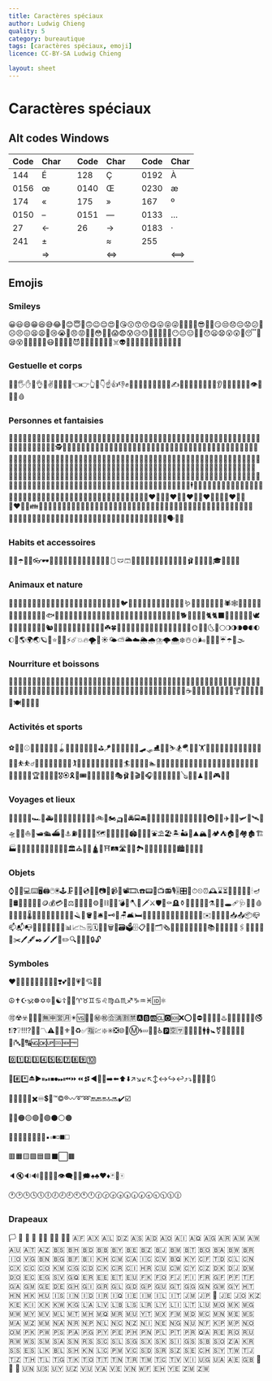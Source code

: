 ```yaml
---
title: Caractères spéciaux
author: Ludwig Chieng
quality: 5
category: bureautique
tags: [caractères spéciaux, emoji]
licence: CC-BY-SA Ludwig Chieng

layout: sheet
---
```


# Caractères spéciaux

## Alt codes Windows

| Code | Char | | Code | Char | | Code | Char |
|------|------|-|------|------|-|------|------|
|  144 |  É   | |  128 |  Ç   | | 0192 |  À   |
| 0156 |  œ   | | 0140 |  Œ   | | 0230 |  æ   |
|  174 |  «   | |  175 |  »   | |  167 |  º   |
| 0150 |  –   | | 0151 |  —   | | 0133 |  …   |
|   27 |  ←   | |   26 |  →   | | 0183 |  ·   |
|  241 |  ±   | |      |  ≈   | |  255 |      |
|      |  ⇒   | |      |  ⇔  | |      |  ⟺  |

## Emojis

### Smileys

😀😃😄😁😆😅😂🤣😊😇🙂🙃😉😌😍🥰😘😗😙😚😋😛😝😜🤪🤨🧐🤓😎🤩🥳😏😒😞😔😟😕🙁☹️😣😖😫😩🥺😢😭😤😠😡🤬🤯😳🥵🥶😱😨😰😥😓🤗🤔🤭🤫🤥😶😐😑😬🙄😯😦😧😮😲🥱😴🤤😪😵🤐🥴🤢🤮🤧😷🤒🤕🤑🤠😈👿👹👺🤡💩👻💀☠️👽👾🤖🎃😺😸😹😻😼😽🙀😿😾

### Gestuelle et corps

👋🤚🖐✋🖖👌🤏✌️🤞🤟🤘🤙👈👉👆🖕👇☝️👍👎✊👊🤛🤜👏🙌👐🤲🤝🙏✍️💅🤳💪🦾🦵🦿🦶👣👂🦻👃🧠🦷🦴👀👁👅👄💋🩸 

### Personnes et fantaisies

👶👧🧒👦👩🧑👨👩‍🦱🧑‍🦱👨‍🦱👩‍🦰🧑‍🦰👨‍🦰👱‍♀️👱👱‍♂️👩‍🦳🧑‍🦳👨‍🦳👩‍🦲🧑‍🦲👨‍🦲🧔👵🧓👴👲👳‍♀️👳👳‍♂️🧕👮‍♀️👮👮‍♂️👷‍♀️👷👷‍♂️💂‍♀️💂💂‍♂️🕵️‍♀️🕵️🕵️‍♂️👩‍⚕️🧑‍⚕️👨‍⚕️👩‍🌾🧑‍🌾👨‍🌾👩‍🍳🧑‍🍳👨‍🍳👩‍🎓🧑‍🎓👨‍🎓👩‍🎤🧑‍🎤👨‍🎤👩‍🏫🧑‍🏫👨‍🏫👩‍🏭🧑‍🏭👨‍🏭👩‍💻🧑‍💻👨‍💻👩‍💼🧑‍💼👨‍💼👩‍🔧🧑‍🔧👨‍🔧👩‍🔬🧑‍🔬👨‍🔬👩‍🎨🧑‍🎨👨‍🎨👩‍🚒🧑‍🚒👨‍🚒👩‍✈️🧑‍✈️👨‍✈️👩‍🚀🧑‍🚀👨‍🚀👩‍⚖️🧑‍⚖️👨‍⚖️👰‍♀️👰👰‍♂️🤵‍♀️🤵🤵‍♂️👸🤴🦸‍♀️🦸🦸‍♂️🦹‍♀️🦹🦹‍♂️🤶🧑‍🎄🎅🧙‍♀️🧙🧙‍♂️🧝‍♀️🧝🧝‍♂️🧛‍♀️🧛🧛‍♂️🧟‍♀️🧟🧟‍♂️🧞‍♀️🧞🧞‍♂️🧜‍♀️🧜🧜‍♂️🧚‍♀️🧚🧚‍♂️👼🤰🤱👩‍🍼🧑‍🍼👨‍🍼🙇‍♀️🙇🙇‍♂️💁‍♀️💁💁‍♂️🙅‍♀️🙅🙅‍♂️🙆‍♀️🙆🙆‍♂️🙋‍♀️🙋🙋‍♂️🧏‍♀️🧏🧏‍♂️🤦‍♀️🤦🤦‍♂️🤷‍♀️🤷🤷‍♂️🙎‍♀️🙎🙎‍♂️🙍‍♀️🙍🙍‍♂️💇‍♀️💇💇‍♂️💆‍♀️💆💆‍♂️🧖‍♀️🧖🧖‍♂️💅🤳💃🕺👯‍♀️👯👯‍♂️🕴👩‍🦽🧑‍🦽👨‍🦽👩‍🦼🧑‍🦼👨‍🦼🚶‍♀️🚶🚶‍♂️👩‍🦯🧑‍🦯👨‍🦯🧎‍♀️🧎🧎‍♂️🏃‍♀️🏃🏃‍♂️🧍‍♀️🧍🧍‍♂️👭🧑‍🤝‍🧑👬👫👩‍❤️‍👩💑👨‍❤️‍👨👩‍❤️‍👨👩‍❤️‍💋‍👩💏👨‍❤️‍💋‍👨👩‍❤️‍💋‍👨👪👨‍👩‍👦👨‍👩‍👧👨‍👩‍👧‍👦👨‍👩‍👦‍👦👨‍👩‍👧‍👧👨‍👨‍👦👨‍👨‍👧👨‍👨‍👧‍👦👨‍👨‍👦‍👦👨‍👨‍👧‍👧👩‍👩‍👦👩‍👩‍👧👩‍👩‍👧‍👦👩‍👩‍👦‍👦👩‍👩‍👧‍👧👨‍👦👨‍👦‍👦👨‍👧👨‍👧‍👦👨‍👧‍👧👩‍👦👩‍👦‍👦👩‍👧👩‍👧‍👦👩‍👧‍👧🗣👤👥

### Habits et accessoires

🧳🌂☂️🧵🧶👓🕶🥽🥼🦺👔👕👖🧣🧤🧥🧦👗👘🥻🩱🩲🩳👙👚👛👜👝🎒👞👟🥾🥿👠👡🩰👢👑👒🎩🎓🧢💄💍💼 

### Animaux et nature

🐶🐱🐭🐹🐰🦊🐻🐼🐻‍❄️🐨🐯🦁🐮🐷🐽🐸🐵🙈🙉🙊🐒🐔🐧🐦🐤🐣🐥🦆🦅🦉🦇🐺🐗🐴🦄🐝🪱🐛🦋🐌🐞🐜🦟🦗🕷🕸🦂🐢🐍🦎🦖🦕🐙🦑🦐🦞🦀🐡🐠🐟🐬🐳🐋🦈🐊🐅🐆🦓🦍🦧🐘🦛🦏🐪🐫🦒🦘🐃🐂🐄🐎🐖🐏🐑🦙🐐🦌🐕🐩🦮🐕‍🦺🐈🐈‍⬛🐓🦃🦚🦜🦢🦩🕊🐇🦝🦨🦡🦦🦥🐁🐀🐿🦔🐾🐉🐲🌵🎄🌲🌳🌴🌱🌿☘️🍀🎍🎋🍃🍂🍁🍄🐚🌾💐🌷🌹🥀🌺🌸🌼🌻🌞🌝🌛🌜🌚🌕🌖🌗🌘🌑🌒🌓🌔🌙🌎🌍🌏🪐💫⭐️🌟✨⚡️☄️💥🔥🌪🌈☀️🌤⛅️🌥☁️🌦🌧⛈🌩🌨❄️☃️⛄️🌬💨💧💦☔️☂️🌊🌫

### Nourriture et boissons

🍏🍎🍐🍊🍋🍌🍉🍇🍓🍈🍒🍑🥭🍍🥥🥝🍅🍆🥑🥦🥬🥒🌽🥕🧄🧅🥔🍠🥐🥯🍞🥖🥨🧀🥚🍳🧈🥞🧇🥓🥩🍗🍖🦴🌭🍔🍟🍕🥪🥙🧆🌮🌯🥗🥘🥫🍝🍜🍲🍛🍣🍱🥟🦪🍤🍙🍚🍘🍥🥠🥮🍢🍡🍧🍨🍦🥧🧁🍰🎂🍮🍭🍬🍫🍿🍩🍪🌰🥜🍯🥛🍼☕️🍵🧃🥤🍶🍺🍻🥂🍷🥃🍸🍹🧉🍾🧊🥄🍴🍽🥣🥡🥢🧂

### Activités et sports

⚽️🏀🏈⚾️🥎🎾🏐🏉🥏🎱🪀🏓🏸🏒🏑🥍🏏🥅⛳️🪁🏹🎣🤿🥊🥋🎽🛹🛷⛸🥌🎿⛷🏂🪂🏋️‍♀️🏋️🏋️‍♂️🤼‍♀️🤼🤼‍♂️🤸‍♀️🤸🤸‍♂️⛹️‍♀️⛹️⛹️‍♂️🤺🤾‍♀️🤾🤾‍♂️🏌️‍♀️🏌️🏌️‍♂️🏇🧘‍♀️🧘🧘‍♂️🏄‍♀️🏄🏄‍♂️🏊‍♀️🏊🏊‍♂️🤽‍♀️🤽🤽‍♂️🚣‍♀️🚣🚣‍♂️🧗‍♀️🧗🧗‍♂️🚵‍♀️🚵🚵‍♂️🚴‍♀️🚴🚴‍♂️🏆🥇🥈🥉🏅🎖🏵🎗🎫🎟🎪🤹🤹‍♂️🤹‍♀️🎭🩰🎨🎬🎤🎧🎼🎹🥁🎷🎺🎸🪕🎻🎲♟🎯🎳🎮🎰🧩

### Voyages et lieux

🚗🚕🚙🚌🚎🏎🚓🚑🚒🚐🚚🚛🚜🦯🦽🦼🛴🚲🛵🏍🛺🚨🚔🚍🚘🚖🚡🚠🚟🚃🚋🚞🚝🚄🚅🚈🚂🚆🚇🚊🚉✈️🛫🛬🛩💺🛰🚀🛸🚁🛶⛵️🚤🛥🛳⛴🚢⚓️⛽️🚧🚦🚥🚏🗺🗿🗽🗼🏰🏯🏟🎡🎢🎠⛲️⛱🏖🏝🏜🌋⛰🏔🗻🏕⛺️🏠🏡🏘🏚🏗🏭🏢🏬🏣🏤🏥🏦🏨🏪🏫🏩💒🏛⛪️🕌🕍🛕🕋⛩🛤🛣🗾🎑🏞🌅🌄🌠🎇🎆🌇🌆🏙🌃🌌🌉🌁 

### Objets

⌚️📱📲💻⌨️🖥🖨🖱🖲🕹🗜💽💾💿📀📼📷📸📹🎥📽🎞📞☎️📟📠📺📻🎙🎚🎛🧭⏱⏲⏰🕰⌛️⏳📡🔋🔌💡🔦🕯🪔🧯🛢💸💵💴💶💷🪙💰💳💎⚖️🧰🔧🔨🔩⚙️🧱⛓🧲🔫💣🧨🪓🔪🗡⚔️🛡🚬⚰️🪦⚱️🏺🔮📿🧿💈⚗️🔭🔬🕳🩹🩺💊💉🩸🧬🦠🧫🧪🌡🧹🧺🧻🚽🚰🚿🛁🛀🧼🪒🧽🪣🧴🛎🔑🗝🚪🪑🛋🛏🛌🧸🛒🎁🎈🎏🎀🎊🎉🎎🏮🎐🧧✉️📩📨📧💌📥📤📦📪📫📬📭📮📯📜📃📄📑🧾📊📈📉🗒🗓📆📅🗑📇🗃🗳🗄📋📁📂🗂🗞📰📓📔📒📕📗📘📙📚📖🔖🧷🔗📎🖇📐📏🧮📌📍✂️🖊🖋✒️🖌🖍📝✏️🔍🔎🔏🔐🔒🔓

### Symboles

❤️🧡💛💚💙💜🖤🤍🤎💔❣️💕💞💓💗💖💘💝💟

☮️✝️☪️🕉☸️✡️🔯🕎☯️☦️🛐⛎♈️♉️♊️♋️♌️♍️♎️♏️♐️♑️♒️♓️🆔⚛️

🉑☢️☣️📴📳🈶🈚️🈸🈺🈷️✴️🆚💮🉐㊙️㊗️🈴🈵🈹🈲🅰️🅱️🆎🆑🅾️🆘❌⭕️🛑⛔️📛🚫💯💢♨️🚷🚯🚳🚱🔞📵🚭❗️❕❓❔‼️⁉️🔅🔆〽️⚠️🚸🔱⚜️🔰♻️✅🈯️💹❇️✳️❎🌐💠Ⓜ️🌀💤🏧🚾♿️🅿️🈳🈂️🛂🛃🛄🛅🚹🚺🚼⚧🚻🚮🎦📶🈁🔣ℹ️🔤🔡🔠🆖🆗🆙🆒🆕🆓

0️⃣1️⃣2️⃣3️⃣4️⃣5️⃣6️⃣7️⃣8️⃣9️⃣🔟

🔢#️⃣*️⃣⏏️▶️⏸⏯⏹⏺⏭⏮⏩⏪⏫⏬◀️🔼🔽➡️⬅️⬆️⬇️↗️↘️↙️↖️↕️↔️↪️↩️⤴️⤵️🔀🔁🔂🔄🔃

🎵🎶➕➖➗✖️♾💲💱™️©️®️〰️➰➿🔚🔙🔛🔝🔜✔️☑️

🔘🔴🟠🟡🟢🔵🟣⚫️⚪️🟤

🔺🔻🔸🔹🔶🔷🔳🔲▪️▫️◾️◽️◼️◻️

🟥🟧🟨🟩🟦🟪⬛️⬜️🟫

🔈🔇🔉🔊🔔🔕📣📢👁‍🗨💬💭🗯♠️♣️♥️♦️🃏🎴🀄️

🕐🕑🕒🕓🕔🕕🕖🕗🕘🕙🕚🕛🕜🕝🕞🕟🕠🕡🕢🕣🕤🕥🕦🕧

### Drapeaux

🏳️ 🏴 🏁 🚩 🏳️‍🌈 🏳️‍⚧️ 🏴‍☠️ 🇦🇫 🇦🇽 🇦🇱 🇩🇿 🇦🇸 🇦🇩 🇦🇴 🇦🇮 🇦🇶 🇦🇬 🇦🇷 🇦🇲 🇦🇼 🇦🇺 🇦🇹 🇦🇿 🇧🇸 🇧🇭 🇧🇩 🇧🇧 🇧🇾 🇧🇪 🇧🇿 🇧🇯 🇧🇲 🇧🇹 🇧🇴 🇧🇦 🇧🇼 🇧🇷 🇮🇴 🇻🇬 🇧🇳 🇧🇬 🇧🇫 🇧🇮 🇰🇭 🇨🇲 🇨🇦 🇮🇨 🇨🇻 🇧🇶 🇰🇾 🇨🇫 🇹🇩 🇨🇱 🇨🇳 🇨🇽 🇨🇨 🇨🇴 🇰🇲 🇨🇬 🇨🇩 🇨🇰 🇨🇷 🇨🇮 🇭🇷 🇨🇺 🇨🇼 🇨🇾 🇨🇿 🇩🇰 🇩🇯 🇩🇲 🇩🇴 🇪🇨 🇪🇬 🇸🇻 🇬🇶 🇪🇷 🇪🇪 🇪🇹 🇪🇺 🇫🇰 🇫🇴 🇫🇯 🇫🇮 🇫🇷 🇬🇫 🇵🇫 🇹🇫 🇬🇦 🇬🇲 🇬🇪 🇩🇪 🇬🇭 🇬🇮 🇬🇷 🇬🇱 🇬🇩 🇬🇵 🇬🇺 🇬🇹 🇬🇬 🇬🇳 🇬🇼 🇬🇾 🇭🇹 🇭🇳 🇭🇰 🇭🇺 🇮🇸 🇮🇳 🇮🇩 🇮🇷 🇮🇶 🇮🇪 🇮🇲 🇮🇱 🇮🇹 🇯🇲 🇯🇵 🎌 🇯🇪 🇯🇴 🇰🇿 🇰🇪 🇰🇮 🇽🇰 🇰🇼 🇰🇬 🇱🇦 🇱🇻 🇱🇧 🇱🇸 🇱🇷 🇱🇾 🇱🇮 🇱🇹 🇱🇺 🇲🇴 🇲🇰 🇲🇬 🇲🇼 🇲🇾 🇲🇻 🇲🇱 🇲🇹 🇲🇭 🇲🇶 🇲🇷 🇲🇺 🇾🇹 🇲🇽 🇫🇲 🇲🇩 🇲🇨 🇲🇳 🇲🇪 🇲🇸 🇲🇦 🇲🇿 🇲🇲 🇳🇦 🇳🇷 🇳🇵 🇳🇱 🇳🇨 🇳🇿 🇳🇮 🇳🇪 🇳🇬 🇳🇺 🇳🇫 🇰🇵 🇲🇵 🇳🇴 🇴🇲 🇵🇰 🇵🇼 🇵🇸 🇵🇦 🇵🇬 🇵🇾 🇵🇪 🇵🇭 🇵🇳 🇵🇱 🇵🇹 🇵🇷 🇶🇦 🇷🇪 🇷🇴 🇷🇺 🇷🇼 🇼🇸 🇸🇲 🇸🇦 🇸🇳 🇷🇸 🇸🇨 🇸🇱 🇸🇬 🇸🇽 🇸🇰 🇸🇮 🇬🇸 🇸🇧 🇸🇴 🇿🇦 🇰🇷 🇸🇸 🇪🇸 🇱🇰 🇧🇱 🇸🇭 🇰🇳 🇱🇨 🇵🇲 🇻🇨 🇸🇩 🇸🇷 🇸🇿 🇸🇪 🇨🇭 🇸🇾 🇹🇼 🇹🇯 🇹🇿 🇹🇭 🇹🇱 🇹🇬 🇹🇰 🇹🇴 🇹🇹 🇹🇳 🇹🇷 🇹🇲 🇹🇨 🇹🇻 🇻🇮 🇺🇬 🇺🇦 🇦🇪 🇬🇧 🏴󠁧󠁢󠁥󠁮󠁧󠁿 🏴󠁧󠁢󠁳󠁣󠁴󠁿 🏴󠁧󠁢󠁷󠁬󠁳󠁿 🇺🇳 🇺🇸 🇺🇾 🇺🇿 🇻🇺 🇻🇦 🇻🇪 🇻🇳 🇼🇫 🇪🇭 🇾🇪 🇿🇲 🇿🇼

